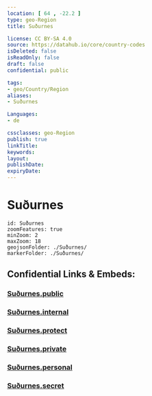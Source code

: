 ```yaml
---
location: [ 64 , -22.2 ] 
type: geo-Region
title: Suðurnes

license: CC BY-SA 4.0
source: https://datahub.io/core/country-codes
isDeleted: false
isReadOnly: false
draft: false
confidential: public

tags:
- geo/Country/Region
aliases:
- Suðurnes

Languages:
- de

cssclasses: geo-Region
publish: true
linkTitle: 
keywords: 
layout: 
publishDate: 
expiryDate: 
---
```


# Suðurnes

```leaflet
id: Suðurnes
zoomFeatures: true 
minZoom: 2 
maxZoom: 18
geojsonFolder: ./Suðurnes/
markerFolder: ./Suðurnes/
```


## Confidential Links & Embeds: 

### [Suðurnes.public](/_public/\Earth\Continent\Europe\Europe~North\Iceland\Regions~IcelandSuðurnes.public.md) 

### [Suðurnes.internal](/_internal/\Earth\Continent\Europe\Europe~North\Iceland\Regions~IcelandSuðurnes.internal.md) 

### [Suðurnes.protect](/_protect/\Earth\Continent\Europe\Europe~North\Iceland\Regions~IcelandSuðurnes.protect.md) 

### [Suðurnes.private](/_private/\Earth\Continent\Europe\Europe~North\Iceland\Regions~IcelandSuðurnes.private.md) 

### [Suðurnes.personal](/_personal/\Earth\Continent\Europe\Europe~North\Iceland\Regions~IcelandSuðurnes.personal.md) 

### [Suðurnes.secret](/_secret/\Earth\Continent\Europe\Europe~North\Iceland\Regions~IcelandSuðurnes.secret.md)


